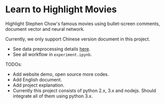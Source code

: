 # Learn to Highlight Movies
Highlight Stephen Chow's famous movies using bullet-screen comments, document vector and neural network.

Currently, we only support Chinese version document in this project.

- See data preprocessing details [here](https://github.com/YuChunLOL/learn-to-highlight-movies/tree/master/preprocess-script#資料前處理).
- See all workflow in `experiment.ipynb`.

TODOs:

- Add website demo, open source more codes.
- Add English document.
- Add project explanation.
- Currently this project consists of python 2.x, 3.x and nodejs. Should integrate all of them using python 3.x.

